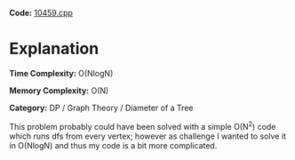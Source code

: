 **Code:** [10459.cpp](./10459.cpp)

# Explanation

**Time Complexity:** O(NlogN)

**Memory Complexity:** O(N)

**Category:** DP / Graph Theory / Diameter of a Tree

This problem probably could have been solved with a simple O(N<sup>2</sup>) code which runs dfs from every vertex; however as challenge I wanted to solve it in O(NlogN) and thus my code is a bit more complicated.
